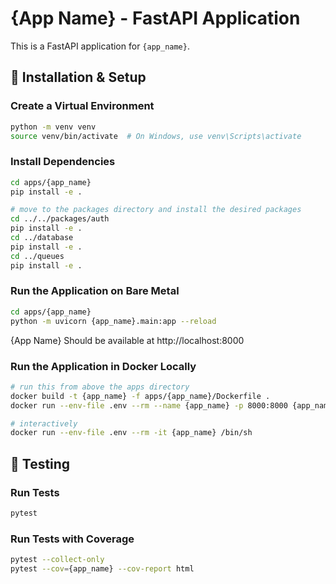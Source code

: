 # {App Name} - FastAPI Application

This is a FastAPI application for `{app_name}`.

## 🚀 Installation & Setup

### Create a Virtual Environment
```sh
python -m venv venv
source venv/bin/activate  # On Windows, use venv\Scripts\activate
```

### Install Dependencies
```sh
cd apps/{app_name}
pip install -e .

# move to the packages directory and install the desired packages
cd ../../packages/auth
pip install -e .
cd ../database
pip install -e .
cd ../queues
pip install -e .
```

### Run the Application on Bare Metal
```sh
cd apps/{app_name}
python -m uvicorn {app_name}.main:app --reload
```

{App Name} Should be available at http://localhost:8000

### Run the Application in Docker Locally
```sh
# run this from above the apps directory
docker build -t {app_name} -f apps/{app_name}/Dockerfile .
docker run --env-file .env --rm --name {app_name} -p 8000:8000 {app_name}

# interactively
docker run --env-file .env --rm -it {app_name} /bin/sh

```


## 🧪 Testing

### Run Tests
```sh
pytest
```

### Run Tests with Coverage
```sh
pytest --collect-only
pytest --cov={app_name} --cov-report html
```



